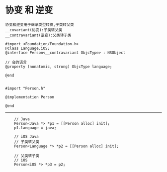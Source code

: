 # 协变 和 逆变

    协变和逆变用于继承类型转换,子类转父类
    __covariant(协变):子类转父类
    __contravariant(逆变):父类转子类

```objc
#import <Foundation/Foundation.h>
@class Language,iOS;
@interface Person<__contravariant ObjcType> : NSObject

// 会的语言
@property (nonatomic, strong) ObjcType language;

@end


#import "Person.h"

@implementation Person

@end
```

---

```objc
    // Java
    Person<Java *> *p1 = [[Person alloc] init];
    p1.language = java;

    // iOS Java
    // 子类转父类
    Person<Language *> *p2 = [[Person alloc] init];

    // 父类转子类
    // iOS
    Person<iOS *> *p3 = p2;
```
